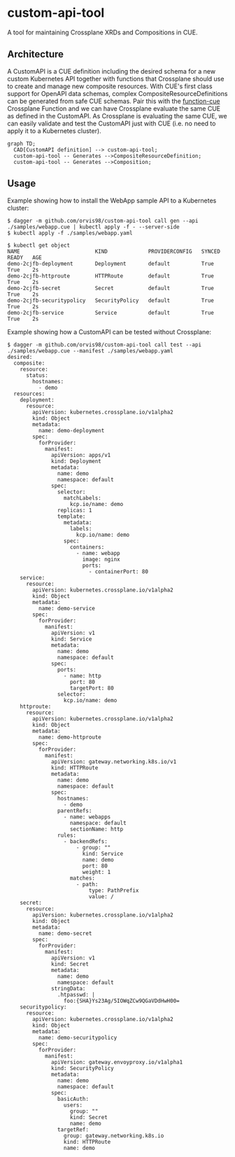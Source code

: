 # custom-api-tool

A tool for maintaining Crossplane XRDs and Compositions in CUE.

## Architecture

A CustomAPI is a CUE definition including the desired schema for a new custom Kubernetes API together with functions that Crossplane should use to create and manage new composite resources.
With CUE's first class support for OpenAPI data schemas, complex CompositeResourceDefinitions can be generated from safe CUE schemas.
Pair this with the [function-cue](https://github.com/crossplane-contrib/function-cue) Crossplane Function and we can have Crossplane evaluate the same CUE as defined in the CustomAPI.
As Crossplane is evaluating the same CUE, we can easily validate and test the CustomAPI just with CUE (i.e. no need to apply it to a Kubernetes cluster).

```mermaid
graph TD;
  CAD[CustomAPI definition] --> custom-api-tool;
  custom-api-tool -- Generates -->CompositeResourceDefinition;
  custom-api-tool -- Generates -->Composition;
```


## Usage

Example showing how to install the WebApp sample API to a Kubernetes cluster:

```console
$ dagger -m github.com/orvis98/custom-api-tool call gen --api ./samples/webapp.cue | kubectl apply -f - --server-side
$ kubectl apply -f ./samples/webapp.yaml

$ kubectl get object
NAME                        KIND             PROVIDERCONFIG   SYNCED   READY   AGE
demo-2cjfb-deployment       Deployment       default          True     True    2s
demo-2cjfb-httproute        HTTPRoute        default          True     True    2s
demo-2cjfb-secret           Secret           default          True     True    2s
demo-2cjfb-securitypolicy   SecurityPolicy   default          True     True    2s
demo-2cjfb-service          Service          default          True     True    2s
```

Example showing how a CustomAPI can be tested without Crossplane:

```console
$ dagger -m github.com/orvis98/custom-api-tool call test --api ./samples/webapp.cue --manifest ./samples/webapp.yaml
desired:
  composite:
    resource:
      status:
        hostnames:
          - demo
  resources:
    deployment:
      resource:
        apiVersion: kubernetes.crossplane.io/v1alpha2
        kind: Object
        metadata:
          name: demo-deployment
        spec:
          forProvider:
            manifest:
              apiVersion: apps/v1
              kind: Deployment
              metadata:
                name: demo
                namespace: default
              spec:
                selector:
                  matchLabels:
                    kcp.io/name: demo
                replicas: 1
                template:
                  metadata:
                    labels:
                      kcp.io/name: demo
                  spec:
                    containers:
                      - name: webapp
                        image: nginx
                        ports:
                          - containerPort: 80
    service:
      resource:
        apiVersion: kubernetes.crossplane.io/v1alpha2
        kind: Object
        metadata:
          name: demo-service
        spec:
          forProvider:
            manifest:
              apiVersion: v1
              kind: Service
              metadata:
                name: demo
                namespace: default
              spec:
                ports:
                  - name: http
                    port: 80
                    targetPort: 80
                selector:
                  kcp.io/name: demo
    httproute:
      resource:
        apiVersion: kubernetes.crossplane.io/v1alpha2
        kind: Object
        metadata:
          name: demo-httproute
        spec:
          forProvider:
            manifest:
              apiVersion: gateway.networking.k8s.io/v1
              kind: HTTPRoute
              metadata:
                name: demo
                namespace: default
              spec:
                hostnames:
                  - demo
                parentRefs:
                  - name: webapps
                    namespace: default
                    sectionName: http
                rules:
                  - backendRefs:
                      - group: ""
                        kind: Service
                        name: demo
                        port: 80
                        weight: 1
                    matches:
                      - path:
                          type: PathPrefix
                          value: /
    secret:
      resource:
        apiVersion: kubernetes.crossplane.io/v1alpha2
        kind: Object
        metadata:
          name: demo-secret
        spec:
          forProvider:
            manifest:
              apiVersion: v1
              kind: Secret
              metadata:
                name: demo
                namespace: default
              stringData:
                .htpasswd: |
                  foo:{SHA}Ys23Ag/5IOWqZCw9QGaVDdHwH00=
    securitypolicy:
      resource:
        apiVersion: kubernetes.crossplane.io/v1alpha2
        kind: Object
        metadata:
          name: demo-securitypolicy
        spec:
          forProvider:
            manifest:
              apiVersion: gateway.envoyproxy.io/v1alpha1
              kind: SecurityPolicy
              metadata:
                name: demo
                namespace: default
              spec:
                basicAuth:
                  users:
                    group: ""
                    kind: Secret
                    name: demo
                targetRef:
                  group: gateway.networking.k8s.io
                  kind: HTTPRoute
                  name: demo
```
